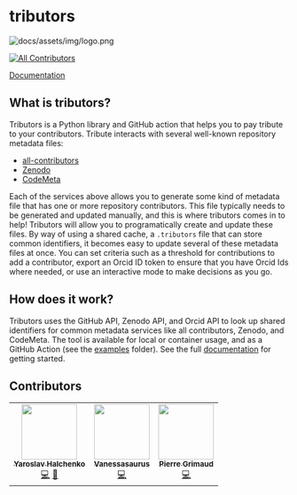 # tributors

![docs/assets/img/logo.png](https://raw.githubusercontent.com/con/tributors/master/docs/assets/img/logo.png)

<!-- ALL-CONTRIBUTORS-BADGE:START - Do not remove or modify this section -->
[![All Contributors](https://img.shields.io/badge/all_contributors-3-orange.svg?style=flat-square)](#contributors-)
<!-- ALL-CONTRIBUTORS-BADGE:END -->

[Documentation](https://con.github.io/tributors/)

## What is tributors?

Tributors is a Python library and GitHub action that helps you to pay tribute to your
contributors. Tribute interacts with several well-known repository metadata files:

 - [all-contributors](https://github.com/all-contributors)
 - [Zenodo](https://zenodo.org)
 - [CodeMeta](https://codemeta.github.io/)

Each of the services above allows you to generate some kind of metadata file
that has one or more repository contributors. This file typically needs to be
generated and updated manually, and this is where tributors comes in to help!
Tributors will allow you to programatically create and update these files.
By way of using a shared cache, a `.tributors` file that can store common
identifiers, it becomes easy to update several of these metadata files at once.
You can set criteria such as a threshold for contributions to add a contributor,
export an Orcid ID token to ensure that you have Orcid Ids where needed,
or use an interactive mode to make decisions as you go.

## How does it work?

Tributors uses the GitHub API, Zenodo API, and Orcid API to look up shared identifiers
for common metadata services like all contributors, Zenodo, and CodeMeta. The
tool is available for local or container usage, and as a GitHub Action (see the [examples](examples) folder).
See the full [documentation](https://con.github.io/tributors/) for getting started.


## Contributors

<!-- ALL-CONTRIBUTORS-LIST:START - Do not remove or modify this section -->
<!-- prettier-ignore-start -->
<!-- markdownlint-disable -->
<table>
  <tr>
    <td align="center"><a href="www.onerussian.com"><img src="https://avatars3.githubusercontent.com/u/39889?v=4?s=100" width="100px;" alt=""/><br /><sub><b>Yaroslav Halchenko</b></sub></a><br /><a href="https://github.com/con/tributors/commits?author=yarikoptic" title="Code">💻</a> <a href="https://github.com/con/tributors/commits?author=yarikoptic" title="Documentation">📖</a></td>
    <td align="center"><a href="https://vsoch.github.io"><img src="https://avatars0.githubusercontent.com/u/814322?v=4?s=100" width="100px;" alt=""/><br /><sub><b>Vanessasaurus</b></sub></a><br /><a href="https://github.com/con/tributors/commits?author=vsoch" title="Code">💻</a></td>
    <td align="center"><a href="https://github.com/pgrimaud"><img src="https://avatars1.githubusercontent.com/u/1866496?v=4?s=100" width="100px;" alt=""/><br /><sub><b>Pierre Grimaud</b></sub></a><br /><a href="https://github.com/con/tributors/commits?author=pgrimaud" title="Code">💻</a></td>
  </tr>
</table>

<!-- markdownlint-enable -->
<!-- prettier-ignore-end -->
<!-- ALL-CONTRIBUTORS-LIST:END -->
